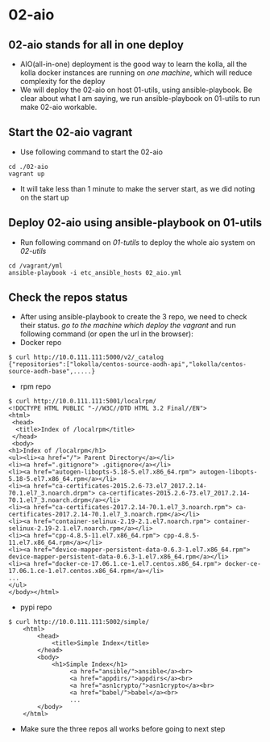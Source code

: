 # 02-aio #
## 02-aio stands for all in one deploy
+ AIO(all-in-one) deployment is the good way to learn the kolla, all the kolla docker
instances are running on *one machine*, which will reduce complexity for the deploy
+ We will deploy the 02-aio on host 01-utils, using ansible-playbook. Be clear about
what I am saying, we run ansible-playbook on 01-utils to run make 02-aio workable.

## Start the 02-aio vagrant
+ Use following command to start the 02-aio

```
cd ./02-aio
vagrant up
```
+ It will take less than 1 minute to make the server start, as we did noting on the start up

## Deploy 02-aio using ansible-playbook on 01-utils

+ Run following command on *01-tutils* to deploy the whole aio system on *02-utils*

```
cd /vagrant/yml
ansible-playbook -i etc_ansible_hosts 02_aio.yml
```

## Check the repos status

+ After using ansible-playbook to create the 3 repo, we need to check their status.
*go to the machine which deploy the vagrant* and run following command (or open the url
in the browser):
+ Docker repo
```
$ curl http://10.0.111.111:5000/v2/_catalog
{"repositories":["lokolla/centos-source-aodh-api","lokolla/centos-source-aodh-base",.....}
```
+ rpm repo
```
$ curl http://10.0.111.111:5001/localrpm/
<!DOCTYPE HTML PUBLIC "-//W3C//DTD HTML 3.2 Final//EN">
<html>
 <head>
  <title>Index of /localrpm</title>
 </head>
 <body>
<h1>Index of /localrpm</h1>
<ul><li><a href="/"> Parent Directory</a></li>
<li><a href=".gitignore"> .gitignore</a></li>
<li><a href="autogen-libopts-5.18-5.el7.x86_64.rpm"> autogen-libopts-5.18-5.el7.x86_64.rpm</a></li>
<li><a href="ca-certificates-2015.2.6-73.el7_2017.2.14-70.1.el7_3.noarch.drpm"> ca-certificates-2015.2.6-73.el7_2017.2.14-70.1.el7_3.noarch.drpm</a></li>
<li><a href="ca-certificates-2017.2.14-70.1.el7_3.noarch.rpm"> ca-certificates-2017.2.14-70.1.el7_3.noarch.rpm</a></li>
<li><a href="container-selinux-2.19-2.1.el7.noarch.rpm"> container-selinux-2.19-2.1.el7.noarch.rpm</a></li>
<li><a href="cpp-4.8.5-11.el7.x86_64.rpm"> cpp-4.8.5-11.el7.x86_64.rpm</a></li>
<li><a href="device-mapper-persistent-data-0.6.3-1.el7.x86_64.rpm"> device-mapper-persistent-data-0.6.3-1.el7.x86_64.rpm</a></li>
<li><a href="docker-ce-17.06.1.ce-1.el7.centos.x86_64.rpm"> docker-ce-17.06.1.ce-1.el7.centos.x86_64.rpm</a></li>
...
</ul>
</body></html>
```
+ pypi repo
```
$ curl http://10.0.111.111:5002/simple/
    <html>
        <head>
            <title>Simple Index</title>
        </head>
        <body>
            <h1>Simple Index</h1>
                 <a href="ansible/">ansible</a><br>
                 <a href="appdirs/">appdirs</a><br>
                 <a href="asn1crypto/">asn1crypto</a><br>
                 <a href="babel/">babel</a><br>
                 ...
        </body>
    </html>
```
+ Make sure the three repos all works before going to next step
